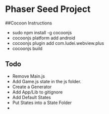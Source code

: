 # Phaser Seed Project

##Cocoon Instructions
* sudo npm install -g cocoonjs
* cocoonjs platform add android
* cocoonjs plugin add com.ludei.webview.plus
* cocoonjs build

## Todo
* Remove Main.js
* Add Game.js state in the js folder.
* Create a Generator
* Add App/Lib to gitignore
* Add Default States
* Put States into a State Folder
*
